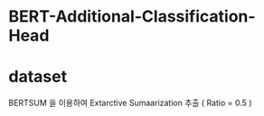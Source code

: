 # BERT-Additional-Classification-Head


# dataset 

BERTSUM 을 이용하여 Extarctive Sumaarization 추출 ( Ratio = 0.5 ) 
